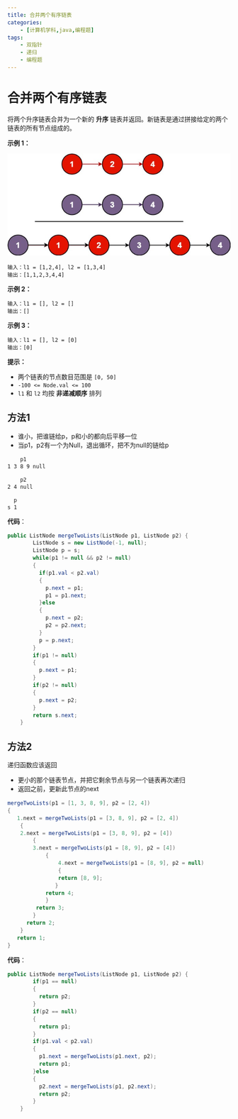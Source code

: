 ```yaml
---
title: 合并两个有序链表
categories:
    - [计算机学科,java,编程题]
tags:
    - 双指针
    - 递归
    - 编程题
---
```


# 合并两个有序链表

将两个升序链表合并为一个新的 **升序** 链表并返回。新链表是通过拼接给定的两个链表的所有节点组成的。 

**示例 1：**

![img](https://raw.githubusercontent.com/PigPigLetsGo/imeages/master/202401031127336.jpeg)

```
输入：l1 = [1,2,4], l2 = [1,3,4]
输出：[1,1,2,3,4,4]
```

**示例 2：**

```
输入：l1 = [], l2 = []
输出：[]
```

**示例 3：**

```
输入：l1 = [], l2 = [0]
输出：[0]
```

**提示：**

-  两个链表的节点数目范围是 `[0, 50]`
-  `-100 <= Node.val <= 100`
-  `l1` 和 `l2` 均按 **非递减顺序** 排列

## 方法1

-  谁小，把谁链给p，p和小的都向后平移一位
-  当p1，p2有一个为Null，退出循环，把不为null的链给p

```
    p1
1 3 8 9 null
```



```
	p2
2 4 null
```



```
  p
s 1
```

**代码**：

```java
public ListNode mergeTwoLists(ListNode p1, ListNode p2) {
        ListNode s = new ListNode(-1, null);
        ListNode p = s;
        while(p1 != null && p2 != null)
        {
          if(p1.val < p2.val)
          {
            p.next = p1;
            p1 = p1.next;
          }else
          {
            p.next = p2;
            p2 = p2.next;
          }
          p = p.next;
        }
        if(p1 != null)
        {
          p.next = p1;
        }
        if(p2 != null)
        {
          p.next = p2;
        }
        return s.next;
    }
```

## 方法2

递归函数应该返回

-  更小的那个链表节点，并把它剩余节点与另一个链表再次递归
-  返回之前，更新此节点的next

```java
mergeTwoLists(p1 = [1, 3, 8, 9], p2 = [2, 4])
{
   1.next = mergeTwoLists(p1 = [3, 8, 9], p2 = [2, 4])
	{
   	2.next = mergeTwoLists(p1 = [3, 8, 9], p2 = [4])
		{
   		3.next = mergeTwoLists(p1 = [8, 9], p2 = [4])
			{
 				4.next = mergeTwoLists(p1 = [8, 9], p2 = null)
				{
   				return [8, 9];
			   }
            return 4;
			}
         return 3;
		}
      return 2;
	}
   return 1;
}
```

**代码**：

```java
public ListNode mergeTwoLists(ListNode p1, ListNode p2) {
        if(p1 == null)
        {
          return p2;
        }
        if(p2 == null)
        {
          return p1;
        }
        if(p1.val < p2.val)
        {
          p1.next = mergeTwoLists(p1.next, p2);
          return p1;
        }else
        {
          p2.next = mergeTwoLists(p1, p2.next);
          return p2;
        }
    }
```

